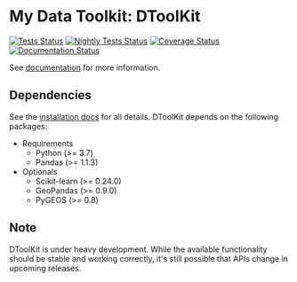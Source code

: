 # My Data Toolkit: DToolKit

[![Tests Status](https://github.com/Zeroto521/my-data-toolkit/actions/workflows/tests.yml/badge.svg)](https://github.com/Zeroto521/my-data-toolkit/actions/workflows/tests.yml)
[![Nightly Tests Status](https://github.com/Zeroto521/my-data-toolkit/actions/workflows/nightly-tests.yml/badge.svg)](https://github.com/Zeroto521/my-data-toolkit/actions/workflows/nightly-tests.yml)
[![Coverage Status](https://codecov.io/gh/Zeroto521/my-data-toolkit/branch/master/graph/badge.svg)](https://codecov.io/gh/Zeroto521/my-data-toolkit)
[![Documentation Status](https://readthedocs.org/projects/my-data-toolkit/badge/?version=latest)](https://my-data-toolkit.readthedocs.io/en/latest/?badge=latest)

See [documentation](https://my-data-toolkit.readthedocs.io/) for more information.

## Dependencies

See the [installation docs](https://my-data-toolkit.readthedocs.io/en/latest/guide/installation.html) for all details.
DToolKit depends on the following packages:

- Requirements
  - Python (>= 3.7)
  - Pandas (>= 1.1.3)
- Optionals
  - Scikit-learn (>= 0.24.0)
  - GeoPandas (>= 0.9.0)
  - PyGEOS (>= 0.8)

## Note

DToolKit is under heavy development.
While the available functionality should be stable and working correctly,
it's still possible that APIs change in upcoming releases.
